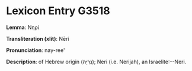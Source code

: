 # Lexicon Entry G3518

**Lemma**: Νηρί

**Transliteration (xlit)**: Nērí

**Pronunciation**: nay-ree'

**Description**:
of Hebrew origin (נֵרִיָּה); Neri (i.e. Nerijah), an Israelite:--Neri.

